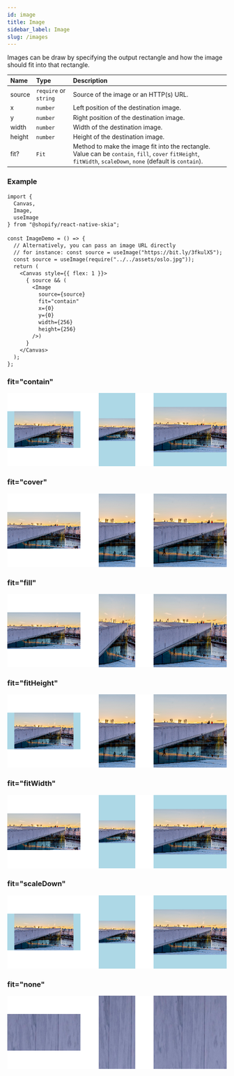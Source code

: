 ```yaml
---
id: image
title: Image
sidebar_label: Image
slug: /images
---
```


Images can be draw by specifying the output rectangle and how the image should fit into that rectangle.

| Name      | Type      |  Description                                                  |
|:----------|:----------|:--------------------------------------------------------------|
| source    | `require` or `string` | Source of the image or an HTTP(s) URL. |
| x         | `number`  | Left position of the destination image.                       |
| y         | `number`  | Right position of the destination image.                      |
| width     | `number`  | Width of the destination image.                               |
| height    | `number`  | Height of the destination image.                              |
| fit?      | `Fit`     | Method to make the image fit into the rectangle. Value can be `contain`, `fill`, `cover` `fitHeight`, `fitWidth`, `scaleDown`, `none` (default is `contain`).                 | 

### Example

```tsx twoslash
import {
  Canvas,
  Image,
  useImage
} from "@shopify/react-native-skia";

const ImageDemo = () => {
  // Alternatively, you can pass an image URL directly
  // for instance: const source = useImage("https://bit.ly/3fkulX5");
  const source = useImage(require("../../assets/oslo.jpg"));
  return (
    <Canvas style={{ flex: 1 }}>
      { source && (
        <Image
          source={source}
          fit="contain"
          x={0}
          y={0}
          width={256}
          height={256}
        />)
      }
    </Canvas>
  );
};
```

### fit="contain"

![fit="contain"](assets/images/contain.png)

### fit="cover"

![fit="cover"](assets/images/cover.png)

### fit="fill"

![fit="fill"](assets/images/fill.png)

### fit="fitHeight"

![fit="fitHeight"](assets/images/fitHeight.png)

### fit="fitWidth"

![fit="fitWidth"](assets/images/fitWidth.png)

### fit="scaleDown"

![fit="fitWidth"](assets/images/scaleDown.png)

### fit="none"

![fit="none"](assets/images/none.png)
